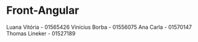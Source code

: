 # Front-Angular
Luana Vitória - 01565426
Vinícius Borba - 01556075
Ana Carla  - 01570147
Thomas Lineker - 01527189
